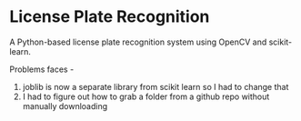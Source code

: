 # License Plate Recognition
A Python-based license plate recognition system using OpenCV and scikit-learn.

Problems faces - 
1. joblib is now a separate library from scikit learn so I had to change that
2. I had to figure out how to grab a folder from a github repo without manually downloading
